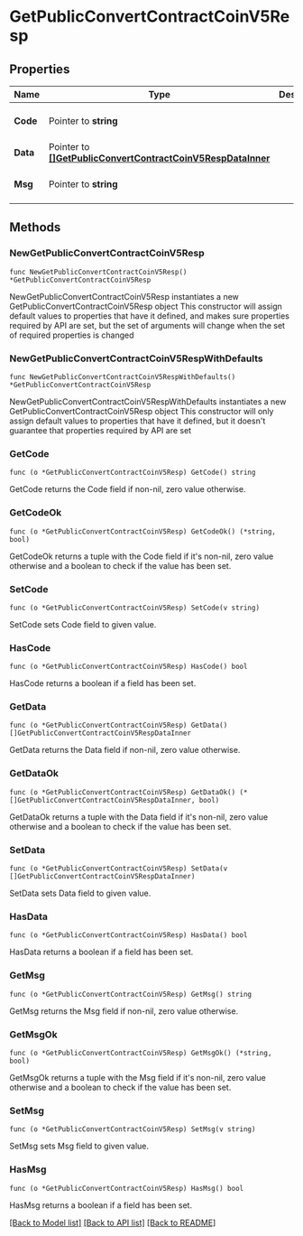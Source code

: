 # GetPublicConvertContractCoinV5Resp

## Properties

Name | Type | Description | Notes
------------ | ------------- | ------------- | -------------
**Code** | Pointer to **string** |  | [optional] [default to ""]
**Data** | Pointer to [**[]GetPublicConvertContractCoinV5RespDataInner**](GetPublicConvertContractCoinV5RespDataInner.md) |  | [optional] 
**Msg** | Pointer to **string** |  | [optional] [default to ""]

## Methods

### NewGetPublicConvertContractCoinV5Resp

`func NewGetPublicConvertContractCoinV5Resp() *GetPublicConvertContractCoinV5Resp`

NewGetPublicConvertContractCoinV5Resp instantiates a new GetPublicConvertContractCoinV5Resp object
This constructor will assign default values to properties that have it defined,
and makes sure properties required by API are set, but the set of arguments
will change when the set of required properties is changed

### NewGetPublicConvertContractCoinV5RespWithDefaults

`func NewGetPublicConvertContractCoinV5RespWithDefaults() *GetPublicConvertContractCoinV5Resp`

NewGetPublicConvertContractCoinV5RespWithDefaults instantiates a new GetPublicConvertContractCoinV5Resp object
This constructor will only assign default values to properties that have it defined,
but it doesn't guarantee that properties required by API are set

### GetCode

`func (o *GetPublicConvertContractCoinV5Resp) GetCode() string`

GetCode returns the Code field if non-nil, zero value otherwise.

### GetCodeOk

`func (o *GetPublicConvertContractCoinV5Resp) GetCodeOk() (*string, bool)`

GetCodeOk returns a tuple with the Code field if it's non-nil, zero value otherwise
and a boolean to check if the value has been set.

### SetCode

`func (o *GetPublicConvertContractCoinV5Resp) SetCode(v string)`

SetCode sets Code field to given value.

### HasCode

`func (o *GetPublicConvertContractCoinV5Resp) HasCode() bool`

HasCode returns a boolean if a field has been set.

### GetData

`func (o *GetPublicConvertContractCoinV5Resp) GetData() []GetPublicConvertContractCoinV5RespDataInner`

GetData returns the Data field if non-nil, zero value otherwise.

### GetDataOk

`func (o *GetPublicConvertContractCoinV5Resp) GetDataOk() (*[]GetPublicConvertContractCoinV5RespDataInner, bool)`

GetDataOk returns a tuple with the Data field if it's non-nil, zero value otherwise
and a boolean to check if the value has been set.

### SetData

`func (o *GetPublicConvertContractCoinV5Resp) SetData(v []GetPublicConvertContractCoinV5RespDataInner)`

SetData sets Data field to given value.

### HasData

`func (o *GetPublicConvertContractCoinV5Resp) HasData() bool`

HasData returns a boolean if a field has been set.

### GetMsg

`func (o *GetPublicConvertContractCoinV5Resp) GetMsg() string`

GetMsg returns the Msg field if non-nil, zero value otherwise.

### GetMsgOk

`func (o *GetPublicConvertContractCoinV5Resp) GetMsgOk() (*string, bool)`

GetMsgOk returns a tuple with the Msg field if it's non-nil, zero value otherwise
and a boolean to check if the value has been set.

### SetMsg

`func (o *GetPublicConvertContractCoinV5Resp) SetMsg(v string)`

SetMsg sets Msg field to given value.

### HasMsg

`func (o *GetPublicConvertContractCoinV5Resp) HasMsg() bool`

HasMsg returns a boolean if a field has been set.


[[Back to Model list]](../README.md#documentation-for-models) [[Back to API list]](../README.md#documentation-for-api-endpoints) [[Back to README]](../README.md)


